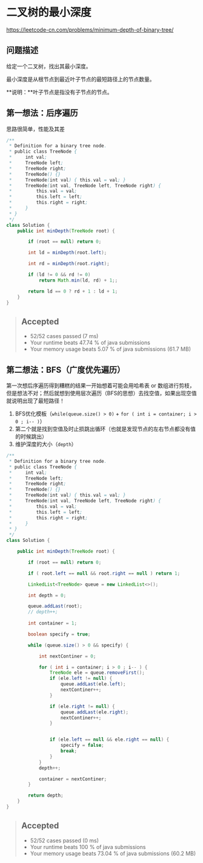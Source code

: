 # 二叉树的最小深度

https://leetcode-cn.com/problems/minimum-depth-of-binary-tree/

## 问题描述

给定一个二叉树，找出其最小深度。

最小深度是从根节点到最近叶子节点的最短路径上的节点数量。

**说明：**叶子节点是指没有子节点的节点。

## 第一想法：后序遍历

思路很简单，性能及其差

```java
/**
 * Definition for a binary tree node.
 * public class TreeNode {
 *     int val;
 *     TreeNode left;
 *     TreeNode right;
 *     TreeNode() {}
 *     TreeNode(int val) { this.val = val; }
 *     TreeNode(int val, TreeNode left, TreeNode right) {
 *         this.val = val;
 *         this.left = left;
 *         this.right = right;
 *     }
 * }
 */
class Solution {
    public int minDepth(TreeNode root) {

        if (root == null) return 0;

        int ld = minDepth(root.left);

        int rd = minDepth(root.right);

        if (ld != 0 && rd != 0)
            return Math.min(ld, rd) + 1;;

        return ld == 0 ? rd + 1 : ld + 1;
    }
}
```

> ## Accepted
>
> - 52/52 cases passed (7 ms)
> - Your runtime beats 47.74 % of java submissions
> - Your memory usage beats 5.07 % of java submissions (61.7 MB)



## 第二想法：BFS（广度优先遍历）

第一次想后序遍历得到糟糕的结果一开始想着可能会用哈希表 or 数组进行剪枝，但是想法不对；然后就想到使用层次遍历（BFS的思想）去找空值，如果出现空值就说明出现了最短路径！

1. BFS优化模板（`while(queue.size() > 0)` + `for ( int i = container; i > 0 ; i-- )`）
2. 第二个就是找到空值及时止损跳出循环（也就是发现节点的左右节点都没有值的时候跳出）
3. 维护深度的大小（`depth`）

```java
/**
 * Definition for a binary tree node.
 * public class TreeNode {
 *     int val;
 *     TreeNode left;
 *     TreeNode right;
 *     TreeNode() {}
 *     TreeNode(int val) { this.val = val; }
 *     TreeNode(int val, TreeNode left, TreeNode right) {
 *         this.val = val;
 *         this.left = left;
 *         this.right = right;
 *     }
 * }
 */
class Solution {

    public int minDepth(TreeNode root) {

        if (root == null) return 0;

        if ( root.left == null && root.right == null ) return 1;

        LinkedList<TreeNode> queue = new LinkedList<>();

        int depth = 0;

        queue.addLast(root);
        // depth++;
        
        int container = 1;

        boolean specify = true;

        while (queue.size() > 0 && specify) {

            int nextContiner = 0;

            for ( int i = container; i > 0 ; i-- ) {
                TreeNode ele = queue.removeFirst();
                if (ele.left != null) {
                    queue.addLast(ele.left);
                    nextContiner++;
                }

                if (ele.right != null) {
                    queue.addLast(ele.right);
                    nextContiner++;
                }


                if (ele.left == null && ele.right == null) {
                    specify = false;
                    break;
                }
            }
            depth++;

            container = nextContiner;
        }

        return depth;
    }
}
```

> ## Accepted
>
> - 52/52 cases passed (0 ms)
> - Your runtime beats 100 % of java submissions
> - Your memory usage beats 73.04 % of java submissions (60.2 MB)